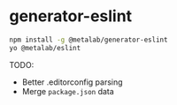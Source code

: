 # generator-eslint

```sh
npm install -g @metalab/generator-eslint
yo @metalab/eslint
```

TODO:
 * Better .editorconfig parsing
 * Merge `package.json` data

